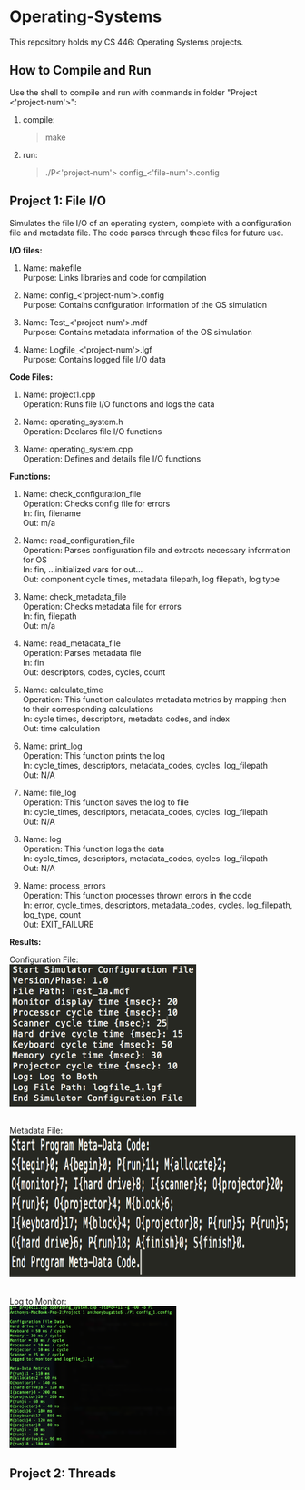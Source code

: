 # Operating-Systems

This repository holds my CS 446: Operating Systems projects.

## How to Compile and Run				  

Use the shell to compile and run with commands in folder "Project <'project-num'>":
1. compile: <br />
	> make
2. run: <br />
	> ./P<'project-num'> config_<'file-num'>.config

## Project 1: File I/O 	

Simulates the file I/O of an operating system, complete with a configuration file and metadata file. The code parses through these files for future use. <br />

**I/O files:** 

1.
	Name: makefile <br />
	Purpose: Links libraries and code for compilation <br />

2. 
	Name: config_<'project-num'>.config <br />
	Purpose: Contains configuration information of the OS simulation <br />

3. 
	Name: Test_<'project-num'>.mdf <br />
	Purpose: Contains metadata information of the OS simulation <br />

4. 
	Name: Logfile_<'project-num'>.lgf <br />
	Purpose: Contains logged file I/O data <br />


**Code Files:**

1. 	
	Name: project1.cpp <br />
	Operation: Runs file I/O functions and logs the data <br />

2.
	Name: operating_system.h <br />
	Operation: Declares file I/O functions <br />

3.
	Name: operating_system.cpp <br />
	Operation: Defines and details file I/O functions <br />


**Functions:**

1.	
	Name: check_configuration_file <br />
	Operation: Checks config file for errors <br />
	In: fin, filename <br />
	Out: m/a <br />

2.
	Name: read_configuration_file <br />
	Operation: Parses configuration file and extracts necessary information for OS <br />
	In: fin, ...initialized vars for out... <br />
	Out: component cycle times, metadata filepath, log filepath, log type <br />

3.
	Name: check_metadata_file <br />
	Operation: Checks metadata file for errors <br />
	In: fin, filepath <br />
	Out: m/a <br />

4.
	Name: read_metadata_file <br />
	Operation: Parses metadata file <br /> 
	In: fin <br />
	Out: descriptors, codes, cycles, count <br />

4.
	Name: calculate_time <br />
	Operation: This function calculates metadata metrics by mapping then to their corresponding calculations <br />
	In: cycle times, descriptors, metadata codes, and index <br />
	Out: time calculation <br />

5.
	Name: print_log <br />
	Operation: This function prints the log <br />
	In: cycle_times, descriptors, metadata_codes, cycles. log_filepath <br />
	Out: N/A <br />

6.
	Name: file_log <br />
	Operation: This function saves the log to file <br />
	In: cycle_times, descriptors, metadata_codes, cycles. log_filepath <br />
	Out: N/A <br />

7.
	Name: log <br />
	Operation: This function logs the data <br />
	In: cycle_times, descriptors, metadata_codes, cycles. log_filepath <br />
	Out: N/A <br />

8.
	Name: process_errors <br />
	Operation: This function processes thrown errors in the code <br />
	In: error, cycle_times, descriptors, metadata_codes, cycles. log_filepath, log_type, count <br />
	Out: EXIT_FAILURE <br />


**Results:**

Configuration File: <br /> 
<img src="https://github.com/abugatto/Operating-Systems/blob/master/Project%201/config.png" height="250">

<br /> Metadata File: <br /> 
<img src="https://github.com/abugatto/Operating-Systems/blob/master/Project%201/metadata.png" height="250">

<br /> Log to Monitor: <br /> 
<img src="https://github.com/abugatto/Operating-Systems/blob/master/Project%201/output.png" height="250">

## Project 2: Threads


